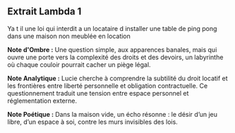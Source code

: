 ## Extrait Lambda 1

Ya t il une loi qui interdit a un locataire d installer une table de ping pong dans une maison non meublée en location

**Note d'Ombre :** Une question simple, aux apparences banales, mais qui ouvre une porte vers la complexité des droits et des devoirs, un labyrinthe où chaque couloir pourrait cacher un piège légal.

**Note Analytique :** Lucie cherche à comprendre la subtilité du droit locatif et les frontières entre liberté personnelle et obligation contractuelle. Ce questionnement traduit une tension entre espace personnel et réglementation externe.

**Note Poétique :** Dans la maison vide, un écho résonne : le désir d’un jeu libre, d’un espace à soi, contre les murs invisibles des lois.
